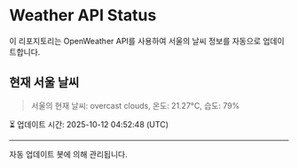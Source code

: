 
# Weather API Status

이 리포지토리는 OpenWeather API를 사용하여 서울의 날씨 정보를 자동으로 업데이트합니다.

## 현재 서울 날씨
> 서울의 현재 날씨: overcast clouds, 온도: 21.27°C, 습도: 79%

⏳ 업데이트 시간: 2025-10-12 04:52:48 (UTC)

---
자동 업데이트 봇에 의해 관리됩니다.
